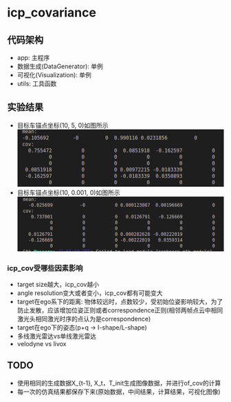 # icp_covariance

## 代码架构
* app: 主程序
* 数据生成(DataGenerator): 单例
* 可视化(Visualization): 单例
* utils: 工具函数

## 实验结果
* 目标车锚点坐标(10, 5, 0)如图所示 ![icp_cov_from_monte_carlo](./image/icp_cov_from_monte_carlo.png)
* 目标车锚点坐标(10, 0.001, 0)如图所示 ![icp_cov_from_monte_carlo](./image/icp_cov_anchor_point_10-0_001.png)
### icp_cov受哪些因素影响
* target size越大，icp_cov越小
* angle resolution变大或者变小，icp_cov都有可能变大
* target在ego系下的距离: 物体较远时，点数较少，受初始位姿影响较大，为了防止发散，应该增加位姿正则或者correspondence正则(相邻两帧点云中相同激光头相同激光时序的点认为是correspondence)
* target在ego下的姿态(p+q -> I-shape/L-shape)
* 多线激光雷达vs单线激光雷达
* velodyne vs livox

## TODO
* 使用相同的生成数据X_{t-1}, X_t，T_init生成图像数据，并进行of_cov的计算
* 每一次的仿真结果都保存下来(原始数据，中间结果，计算结果，可视化图像)

